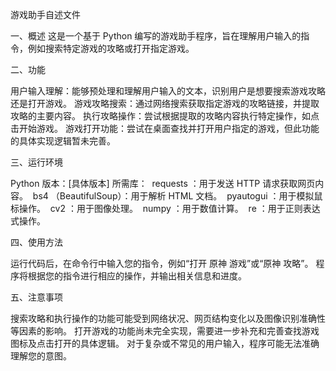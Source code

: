 游戏助手自述文件
 
一、概述
这是一个基于 Python 编写的游戏助手程序，旨在理解用户输入的指令，例如搜索特定游戏的攻略或打开指定游戏。
 
二、功能
 
用户输入理解：能够预处理和理解用户输入的文本，识别用户是想要搜索游戏攻略还是打开游戏。
游戏攻略搜索：通过网络搜索获取指定游戏的攻略链接，并提取攻略的主要内容。
执行攻略操作：尝试根据提取的攻略内容执行特定操作，如点击开始游戏。
游戏打开功能：尝试在桌面查找并打开用户指定的游戏，但此功能的具体实现逻辑暂未完善。
 
三、运行环境
 
Python 版本：[具体版本]
所需库：
 requests ：用于发送 HTTP 请求获取网页内容。
 bs4 （BeautifulSoup）：用于解析 HTML 文档。
 pyautogui ：用于模拟鼠标操作。
 cv2 ：用于图像处理。
 numpy ：用于数值计算。
 re ：用于正则表达式操作。
 
四、使用方法
 
运行代码后，在命令行中输入您的指令，例如“打开 原神 游戏”或“原神 攻略”。
程序将根据您的指令进行相应的操作，并输出相关信息和进度。
 
五、注意事项
 
搜索攻略和执行操作的功能可能受到网络状况、网页结构变化以及图像识别准确性等因素的影响。
打开游戏的功能尚未完全实现，需要进一步补充和完善查找游戏图标及点击打开的具体逻辑。
对于复杂或不常见的用户输入，程序可能无法准确理解您的意图。
 
